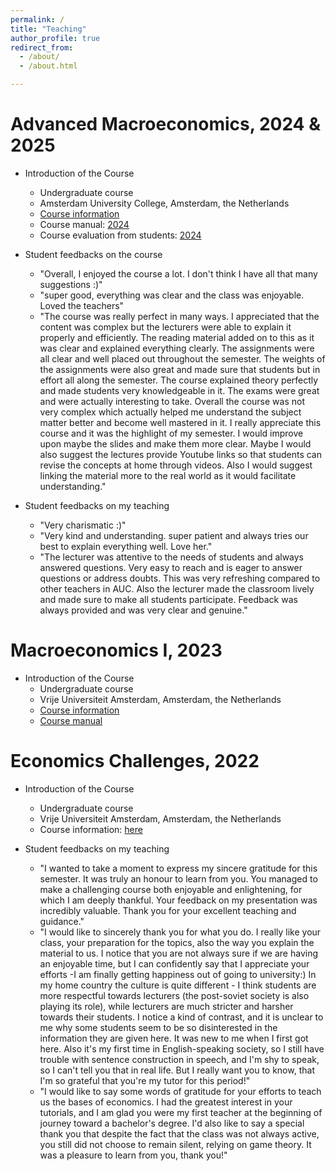 ```yaml
---
permalink: /
title: "Teaching"
author_profile: true
redirect_from: 
  - /about/
  - /about.html

---
```


Advanced Macroeconomics, 2024 & 2025
======
- Introduction of the Course
  - Undergraduate course
  - Amsterdam University College, Amsterdam, the Netherlands
  - [Course information](https://studiegids.uva.nl/xmlpages/page/2024-2025-en/search-course/course/118950)
  - Course manual: [2024](../assets/Course_Manual_Advacedmacro2024.pdf)
  - Course evaluation from students: [2024](../assets/Course_Evaluation_Advacedmacro2024.pdf) 

- Student feedbacks on the course
  - "Overall, I enjoyed the course a lot. I don't think I have all that many suggestions :)"
  - "super good, everything was clear and the class was enjoyable. Loved the teachers"
  - "The course was really perfect in many ways. I appreciated that the content was complex but the lecturers were able to explain it properly and efficiently. The reading material added on to this as it was clear and explained everything clearly. The assignments were all clear and well placed out throughout the semester. The weights of the assignments were also great and made sure that students but in effort all along the semester. The course explained theory perfectly and made students very knowledgeable in it. The exams were great and were actually interesting to take. Overall the course was not very complex which actually helped me understand the subject matter better and become well mastered in it. I really appreciate this course and it was the highlight of my semester. I would improve upon maybe the slides and make them more clear. Maybe I would also suggest the lectures provide Youtube links so that students can revise the concepts at home through videos. Also I would suggest linking the material more to the real world as it
would facilitate understanding."

- Student feedbacks on my teaching
  - "Very charismatic :)"
  - "Very kind and understanding. super patient and always tries our best to explain everything well. Love her."
  - "The lecturer was attentive to the needs of students and always answered questions. Very easy to reach and is eager to answer questions or address doubts. This was very refreshing compared to other teachers in AUC. Also the lecturer made the classroom lively and made sure to make all students participate. Feedback was always provided and was very clear and genuine."
 

Macroeconomics I, 2023
======
- Introduction of the Course
  - Undergraduate course
  - Vrije Universiteit Amsterdam, Amsterdam, the Netherlands
  - [Course information](https://studiegids.vu.nl/en/vakken/2022-2023/E_EBE1_MACEC#/)
  - [Course manual](../assets/Macroeconomics_CourseManual.pdf)


Economics Challenges, 2022
======

- Introduction of the Course
  - Undergraduate course
  - Vrije Universiteit Amsterdam, Amsterdam, the Netherlands
  - Course information: [here](https://studiegids.vu.nl/en/vakken/2022-2023/E_EBE1_EC#/)

- Student feedbacks on my teaching
  - "I wanted to take a moment to express my sincere gratitude for this semester. It was truly an honour to learn from you. You managed to make a challenging course both enjoyable and enlightening, for which I am deeply thankful. Your feedback on my presentation was incredibly valuable. Thank you for your excellent teaching and guidance."
  - "I would like to sincerely thank you for what you do. I really like your class, your preparation for the topics, also the way you explain the material to us. I notice that you are not always sure if we are having an enjoyable time, but I can confidently say that I appreciate your efforts -I am finally getting happiness out of going to university:) In my home country the culture is quite different - I think students are more respectful towards lecturers (the post-soviet society is also playing its role), while lecturers are much stricter and harsher towards their students. I notice a kind of contrast, and it is unclear to me why some students seem to be so disinterested in the information they are given here. It was new to me when I first got here. Also it's my first time in English-speaking society, so I still have trouble with sentence construction in speech, and I'm shy to speak, so I can't tell you that in real life. But I really want you to know, that I'm so grateful that you're my tutor for this period!"
  - "I would like to say some words of gratitude for your efforts to teach us the bases of economics. I had the greatest interest in your tutorials, and I am glad you were my first teacher at the beginning of journey toward a bachelor's degree. I'd also like to say a special thank you that despite the fact that the class was not always active, you still did not choose to remain silent, relying on game theory. It was a pleasure to learn from you, thank you!"

